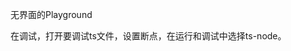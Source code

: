 <!--

 * @Author: 杨波
 * @Date: 2023-05-25 11:04:43
 * @LastEditors: 杨波
 * @LastEditTime: 2023-05-25 11:06:12
 * @Descripttion: 
-->
无界面的Playground

在调试，打开要调试ts文件，设置断点，在运行和调试中选择ts-node。

